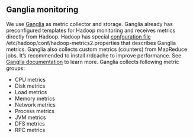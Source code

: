Ganglia monitoring
------------------

We use [Ganglia](http://ganglia.sourceforge.net) as metric collector and storage. 
Ganglia already has preconfigured templates for Hadoop monitoring and receives metrics directly from Hadoop.
Hadoop has special [confguration file](../cookbooks/ganglia/templates/default/hadoop-metrics2.properties.erb) /etc/hadoop/conf/hadoop-metrics2.properties that describes Ganglia metrics.
Ganglia also collects custom metrics (counters) from MapReduce jobs.
It’s recommended to install rrdcache to improve performance. 
See [Ganglia documentation](http://sourceforge.net/apps/trac/ganglia/wiki/ganglia_documents) to learn more.
Ganglia collects following metric groups:
* CPU metrics
* Disk metrics
* Load metrics
* Memory metrics
* Network metrics
* Process metrics
* JVM metrics
* DFS metrics
* RPC metrics
